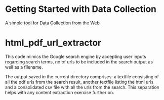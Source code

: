 # Getting Started with Data Collection
A simple tool for Data Collection from the Web

# html_pdf_url_extractor
This code mimics the Google search engine by accepting user inputs regarding search terms, no of urls to be included in the search output as well as a filename.  

The output saved in the current directory comprises: a textfile consisting of all the pdf urls from the search result, another textfile listing the html urls and a consolidated csv file with all the urls from the search.  This separation helps with any content extraction exercise further on. 
